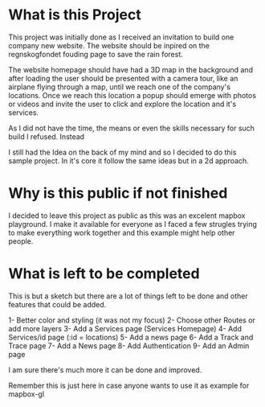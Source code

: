 # What is this Project

This project was initially done as I received an invitation to build one company
new website. The website should be inpired on the regnskogfondet fouding page to
save the rain forest.

The website homepage should have had a 3D map in the background and after
loading the user should be presented with a camera tour, like an airplane flying
through a map, until we reach one of the company's locations. Once we reach this
location a popup should emerge with photos or videos and invite the user to
click and explore the location and it's services.

As I did not have the time, the means or even the skills necessary for such
build I refused. Instead

I still had the Idea on the back of my mind and so I decided to do this sample
project. In it's core it follow the same ideas but in a 2d approach.

# Why is this public if not finished

I decided to leave this project as public as this was an excelent mapbox
playground. I make it available for everyone as I faced a few strugles trying to
make everything work together and this example might help other people.

# What is left to be completed

This is but a sketch but there are a lot of things left to be done and other
features that could be added.

1- Better color and styling (it was not my focus) 2- Choose other Routes or add
more layers 3- Add a Services page (Services Homepage) 4- Add Services/id page
(:id = locations) 5- Add a news page 6- Add a Track and Trace page 7- Add a News
page 8- Add Authentication 9- Add an Admin page

I am sure there's much more it can be done and improved.

Remember this is just here in case anyone wants to use it as example for
mapbox-gl
